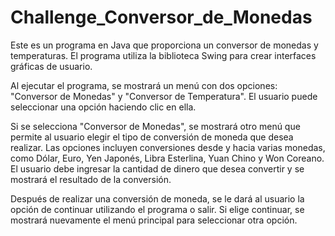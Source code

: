# Challenge_Conversor_de_Monedas

Este es un programa en Java que proporciona un conversor de monedas y temperaturas. El programa utiliza la biblioteca Swing para crear interfaces gráficas de usuario.

Al ejecutar el programa, se mostrará un menú con dos opciones: "Conversor de Monedas" y "Conversor de Temperatura". El usuario puede seleccionar una opción haciendo clic en ella.

Si se selecciona "Conversor de Monedas", se mostrará otro menú que permite al usuario elegir el tipo de conversión de moneda que desea realizar. Las opciones incluyen conversiones desde y hacia varias monedas, como Dólar, Euro, Yen Japonés, Libra Esterlina, Yuan Chino y Won Coreano. El usuario debe ingresar la cantidad de dinero que desea convertir y se mostrará el resultado de la conversión.

Después de realizar una conversión de moneda, se le dará al usuario la opción de continuar utilizando el programa o salir. Si elige continuar, se mostrará nuevamente el menú principal para seleccionar otra opción.
